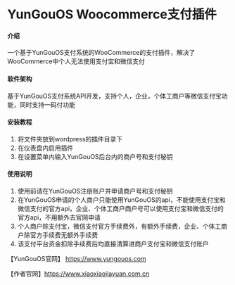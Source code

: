# YunGouOS Woocommerce支付插件

#### 介绍
一个基于YunGouOS支付系统的WooCommerce的支付插件，解决了WooCommerce中个人无法使用支付宝和微信支付

#### 软件架构
基于YunGouOS支付系统API开发，支持个人，企业，个体工商户等微信支付宝功能，同时支持一码付功能


#### 安装教程

1.  将文件夹放到wordpress的插件目录下
2.  在仪表盘内启用插件
3.  在设置菜单内输入YunGouOS后台内的商户号和支付秘钥

#### 使用说明

1. 使用前请在YunGouOS注册账户并申请商户号和支付秘钥
2. 在YunGouOS申请的个人商户只能使用YunGouOS的api，不能使用支付宝和微信支付的官方api，企业、个体工商户商户号可以使用支付宝和微信支付的官方api，不用额外去官网申请
3. 个人商户除支付宝，微信支付官方手续费外，有额外手续费，企业、个体工商户除官方手续费无额外手续费
4. 该支付平台资金扣除手续费后均直接清算进商户支付宝和微信支付账户


【YunGouOS官网】 https://www.yungouos.com

【作者官网】https://www.xiaoxiaojiayuan.com.cn


